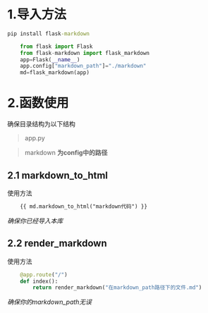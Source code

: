 # 1.导入方法

```cmd
pip install flask-markdown
```

```python
    from flask import Flask
    from flask-markdown import flask_markdown
    app=Flask(__name__)
    app.config["markdown_path"]="./markdown"
    md=flask_markdown(app)
```

# 2.函数使用

确保目录结构为以下结构

> app.py

> markdown **为config中的路径**

## 2.1 markdown_to_html

使用方法 

```html
    {{ md.markdown_to_html("markdown代码") }}
```
_确保你已经导入本库_

## 2.2 render_markdown

使用方法

```python
    @app.route("/")
    def index():
        return render_markdown("在markdown_path路径下的文件.md")
```
_确保你的markdown_path无误_